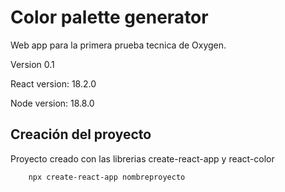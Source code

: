 # Color palette generator

Web app para la primera prueba tecnica de Oxygen.

Version 0.1

React version: 18.2.0

Node version: 18.8.0

## Creación del proyecto

Proyecto creado con las librerias create-react-app y react-color

```Bash
    npx create-react-app nombreproyecto
```
